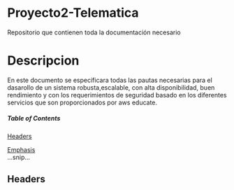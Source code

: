 # Proyecto2-Telematica
Repositorio que contienen toda la documentación necesario

# Descripcion

En este documento se especificara todas las pautas necesarias para el dasarollo de un sistema robusta,escalable, con alta disponibilidad, buen rendimiento y con los requerimientos de seguridad basado en los diferentes servicios que son proporcionados por aws educate.

##### Table of Contents  
[Headers](#headers)  

[Emphasis](#emphasis)  
...snip...    
<a name="headers"/>
## Headers
